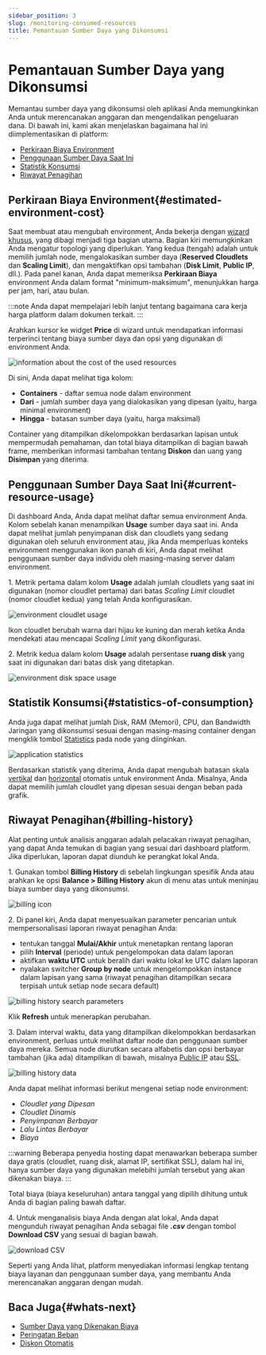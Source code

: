 ```yaml
---
sidebar_position: 3
slug: /monitoring-consumed-resources
title: Pemantauan Sumber Daya yang Dikonsumsi
---
```


# Pemantauan Sumber Daya yang Dikonsumsi

Memantau sumber daya yang dikonsumsi oleh aplikasi Anda memungkinkan Anda untuk merencanakan anggaran dan mengendalikan pengeluaran dana. Di bawah ini, kami akan menjelaskan bagaimana hal ini diimplementasikan di platform:

* [Perkiraan Biaya Environment](#estimated-environment-cost)
* [Penggunaan Sumber Daya Saat Ini](#current-resource-usage)
* [Statistik Konsumsi](#statistics-of-consumption)
* [Riwayat Penagihan](#billing-history)

## Perkiraan Biaya Environment{#estimated-environment-cost}

Saat membuat atau mengubah environment, Anda bekerja dengan [wizard khusus](https://docs.dewacloud.com/docs/setting-up-environment/), yang dibagi menjadi tiga bagian utama. Bagian kiri memungkinkan Anda mengatur topologi yang diperlukan. Yang kedua (tengah) adalah untuk memilih jumlah node, mengalokasikan sumber daya (**Reserved Cloudlets** dan **Scaling Limit**), dan mengaktifkan opsi tambahan (**Disk Limit**, **Public IP**, dll.). Pada panel kanan, Anda dapat memeriksa **Perkiraan Biaya** environment Anda dalam format "minimum-maksimum", menunjukkan harga per jam, hari, atau bulan.

:::note
Anda dapat mempelajari lebih lanjut tentang bagaimana cara kerja harga platform dalam dokumen terkait. 
:::

Arahkan kursor ke widget **Price** di wizard untuk mendapatkan informasi terperinci tentang biaya sumber daya dan opsi yang digunakan di environment Anda.

<img src="https://assets.dewacloud.com/dewacloud-docs/account-&-pricing/resource-charging/monitoring-consumed-resources/01-estimated-environment-cost-calculation.png" alt="information about the cost of the used resources" max-width="100%"/>

Di sini, Anda dapat melihat tiga kolom:

* **Containers** \- daftar semua node dalam environment
* **Dari** \- jumlah sumber daya yang dialokasikan yang dipesan (yaitu, harga minimal environment)
* **Hingga** \- batasan sumber daya (yaitu, harga maksimal)

Container yang ditampilkan dikelompokkan berdasarkan lapisan untuk mempermudah pemahaman, dan total biaya ditampilkan di bagian bawah frame, memberikan informasi tambahan tentang **Diskon** dan uang yang **Disimpan** yang diterima.

## Penggunaan Sumber Daya Saat Ini{#current-resource-usage}

Di dashboard Anda, Anda dapat melihat daftar semua environment Anda. Kolom sebelah kanan menampilkan **Usage** sumber daya saat ini. Anda dapat melihat jumlah penyimpanan disk dan cloudlets yang sedang digunakan oleh seluruh environment atau, jika Anda memperluas konteks environment menggunakan ikon panah di kiri, Anda dapat melihat penggunaan sumber daya individu oleh masing-masing server dalam environment.

1\. Metrik pertama dalam kolom **Usage** adalah jumlah cloudlets yang saat ini digunakan (nomor cloudlet pertama) dari batas _Scaling Limit_ cloudlet (nomor cloudlet kedua) yang telah Anda konfigurasikan.

<img src="https://assets.dewacloud.com/dewacloud-docs/account-&-pricing/resource-charging/monitoring-consumed-resources/02-environmnet-cloudlet-usage.png" alt="environment cloudlet usage" max-width="100%"/>

Ikon cloudlet berubah warna dari hijau ke kuning dan merah ketika Anda mendekati atau mencapai _Scaling Limit_ yang dikonfigurasi.

2\. Metrik kedua dalam kolom **Usage** adalah persentase **ruang disk** yang saat ini digunakan dari batas disk yang ditetapkan.

<img src="https://assets.dewacloud.com/dewacloud-docs/account-&-pricing/resource-charging/monitoring-consumed-resources/03-environment-disk-space-usage.png" alt="environment disk space usage" max-width="100%"/>

## Statistik Konsumsi{#statistics-of-consumption}

Anda juga dapat melihat jumlah Disk, RAM (Memori), CPU, dan Bandwidth Jaringan yang dikonsumsi sesuai dengan masing-masing container dengan mengklik tombol [Statistics](https://docs.dewacloud.com/docs/statistics-monitoring/) pada node yang diinginkan.

<img src="https://assets.dewacloud.com/dewacloud-docs/account-&-pricing/resource-charging/monitoring-consumed-resources/04-application-statistics.png" alt="application statistics" max-width="100%"/>

Berdasarkan statistik yang diterima, Anda dapat mengubah batasan skala [vertikal](https://docs.dewacloud.com/docs/automatic-vertical-scaling/) dan [horizontal](https://docs.dewacloud.com/docs/automatic-horizontal-scaling/) otomatis untuk environment Anda. Misalnya, Anda dapat memilih jumlah cloudlet yang dipesan sesuai dengan beban pada grafik.

## Riwayat Penagihan{#billing-history}

Alat penting untuk analisis anggaran adalah pelacakan riwayat penagihan, yang dapat Anda temukan di bagian yang sesuai dari dashboard platform. Jika diperlukan, laporan dapat diunduh ke perangkat lokal Anda.

1\. Gunakan tombol **Billing History** di sebelah lingkungan spesifik Anda atau arahkan ke opsi **Balance > Billing History** akun di menu atas untuk meninjau biaya sumber daya yang dikonsumsi.

<img src="https://assets.dewacloud.com/dewacloud-docs/account-&-pricing/resource-charging/monitoring-consumed-resources/06-billing-history-search-parameters.png" alt="billing icon" max-width="100%"/>

2\. Di panel kiri, Anda dapat menyesuaikan parameter pencarian untuk mempersonalisasi laporan riwayat penagihan Anda:

* tentukan tanggal **Mulai/Akhir** untuk menetapkan rentang laporan
* pilih **Interval** (periode) untuk pengelompokan data dalam laporan
* aktifkan **waktu UTC** untuk beralih dari waktu lokal ke UTC dalam laporan
* nyalakan switcher **Group by node** untuk mengelompokkan instance dalam lapisan yang sama (riwayat penagihan ditampilkan secara terpisah untuk setiap node secara default)

<img src="https://assets.dewacloud.com/dewacloud-docs/account-&-pricing/resource-charging/monitoring-consumed-resources/06-billing-history-search-parameters.png" alt="billing history search parameters" max-width="100%"/>

Klik **Refresh** untuk menerapkan perubahan.

3\. Dalam interval waktu, data yang ditampilkan dikelompokkan berdasarkan environment, perluas untuk melihat daftar node dan penggunaan sumber daya mereka. Semua node diurutkan secara alfabetis dan opsi berbayar tambahan (jika ada) ditampilkan di bawah, misalnya [Public IP](https://docs.dewacloud.com/docs/public-ip/) atau [SSL](https://docs.dewacloud.com/docs/custom-ssl/).

<img src="https://assets.dewacloud.com/dewacloud-docs/account-&-pricing/resource-charging/monitoring-consumed-resources/07-billing-history-data.png" alt="billing history data" max-width="100%"/>

Anda dapat melihat informasi berikut mengenai setiap node environment:

* _Cloudlet yang Dipesan_
* _Cloudlet Dinamis_
* _Penyimpanan Berbayar_
* _Lalu Lintas Berbayar_
* _Biaya_

:::warning
Beberapa penyedia hosting dapat menawarkan beberapa sumber daya gratis (cloudlet, ruang disk, alamat IP, sertifikat SSL), dalam hal ini, hanya sumber daya yang digunakan melebihi jumlah tersebut yang akan dikenakan biaya. 
:::

Total biaya (biaya keseluruhan) antara tanggal yang dipilih dihitung untuk Anda di bagian paling bawah daftar.

4\. Untuk menganalisis biaya Anda dengan alat lokal, Anda dapat mengunduh riwayat penagihan Anda sebagai file _**.csv**_ dengan tombol **Download CSV** yang sesuai di bagian bawah.

<img src="https://assets.dewacloud.com/dewacloud-docs/account-&-pricing/resource-charging/monitoring-consumed-resources/08-download-csv.png" alt="download CSV" max-width="100%"/>

Seperti yang Anda lihat, platform menyediakan informasi lengkap tentang biaya layanan dan penggunaan sumber daya, yang membantu Anda merencanakan anggaran dengan mudah.

## Baca Juga{#whats-next}

* [Sumber Daya yang Dikenakan Biaya](https://docs.dewacloud.com/docs/chargeable-resources/)
* [Peringatan Beban](https://docs.dewacloud.com/docs/load-alerts/)
* [Diskon Otomatis](https://docs.dewacloud.com/docs/automatic-discounts/)